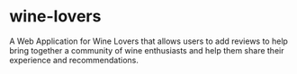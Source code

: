 # wine-lovers
A Web Application for Wine Lovers that allows users to add reviews to help bring together a community of wine enthusiasts and help them share their experience and recommendations.
